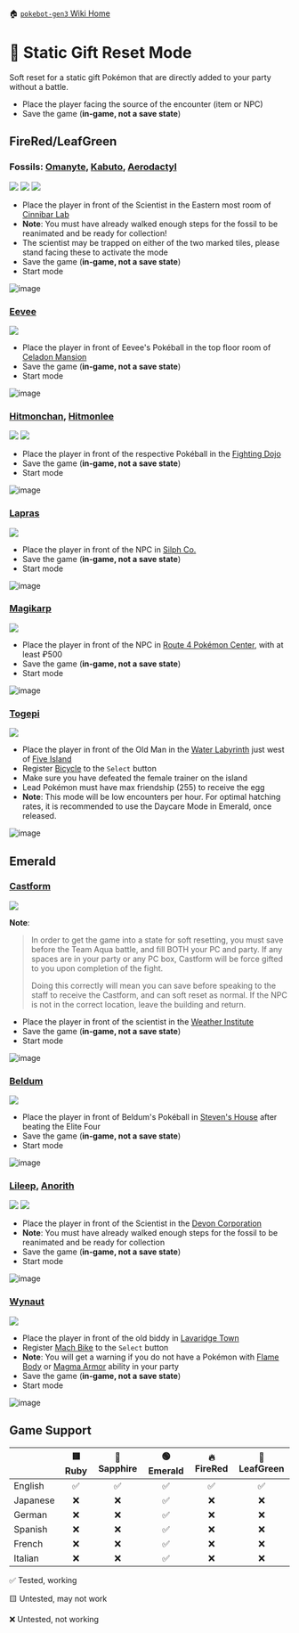 🏠 [`pokebot-gen3` Wiki Home](../Readme.md)

# 🎁 Static Gift Reset Mode

Soft reset for a static gift Pokémon that are directly added to your party without a battle.

- Place the player facing the source of the encounter (item or NPC)
- Save the game (**in-game, not a save state**)

## FireRed/LeafGreen

### Fossils: [Omanyte](<https://bulbapedia.bulbagarden.net/wiki/Omanyte_(Pok%C3%A9mon)>), [Kabuto](<https://bulbapedia.bulbagarden.net/wiki/Kabuto_(Pok%C3%A9mon)>), [Aerodactyl](<https://bulbapedia.bulbagarden.net/wiki/Aerodactyl_(Pok%C3%A9mon)>)

![](../../sprites/pokemon/shiny/Omanyte.png)
![](../../sprites/pokemon/shiny/Kabuto.png)
![](../../sprites/pokemon/shiny/Aerodactyl.png)

- Place the player in front of the Scientist in the Eastern most room of [Cinnibar Lab](https://bulbapedia.bulbagarden.net/wiki/Cinnabar_Island#Cinnabar_Lab)
- **Note**: You must have already walked enough steps for the fossil to be reanimated and be ready for collection!
- The scientist may be trapped on either of the two marked tiles, please stand facing these to activate the mode
- Save the game (**in-game, not a save state**)
- Start mode

![image](../images/gift_frlg_fossils.png)

### [Eevee](<https://bulbapedia.bulbagarden.net/wiki/Eevee_(Pok%C3%A9mon)>)

![](../../sprites/pokemon/shiny/Eevee.png)

- Place the player in front of Eevee's Pokéball in the top floor room of [Celadon Mansion](https://bulbapedia.bulbagarden.net/wiki/Celadon_Condominiums)
- Save the game (**in-game, not a save state**)
- Start mode

![image](../images/gift_eevee.png)

### [Hitmonchan](<https://bulbapedia.bulbagarden.net/wiki/Hitmonchan_(Pok%C3%A9mon)>), [Hitmonlee](<https://bulbapedia.bulbagarden.net/wiki/Hitmonlee_(Pok%C3%A9mon)>)

![](../../sprites/pokemon/shiny/Hitmonchan.png)
![](../../sprites/pokemon/shiny/Hitmonlee.png)

- Place the player in front of the respective Pokéball in the [Fighting Dojo](https://bulbapedia.bulbagarden.net/wiki/Fighting_Dojo)
- Save the game (**in-game, not a save state**)
- Start mode

![image](../images/gift_hitmons.png)

### [Lapras](<https://bulbapedia.bulbagarden.net/wiki/Lapras_(Pok%C3%A9mon)>)

![](../../sprites/pokemon/shiny/Lapras.png)

- Place the player in front of the NPC in [Silph Co.](https://bulbapedia.bulbagarden.net/wiki/Silph_Co.)
- Save the game (**in-game, not a save state**)
- Start mode

![image](../images/gift_lapras.png)

### [Magikarp](<https://bulbapedia.bulbagarden.net/wiki/Magikarp_(Pok%C3%A9mon)>)

![](../../sprites/pokemon/shiny/Magikarp.png)

- Place the player in front of the NPC in [Route 4 Pokémon Center](https://bulbapedia.bulbagarden.net/wiki/Kanto_Route_4), with at least ₽500
- Save the game (**in-game, not a save state**)
- Start mode

![image](../images/gift_magikarp.png)

### [Togepi](<https://bulbapedia.bulbagarden.net/wiki/Togepi_(Pok%C3%A9mon)>)

![](../../sprites/pokemon/shiny/Togepi.png)

- Place the player in front of the Old Man in the [Water Labyrinth](https://bulbapedia.bulbagarden.net/wiki/Water_Labyrinth) just west of [Five Island](https://bulbapedia.bulbagarden.net/wiki/Five_Island)
- Register [Bicycle]() to the `Select` button
- Make sure you have defeated the female trainer on the island
- Lead Pokémon must have max friendship (255) to receive the egg
- **Note**: This mode will be low encounters per hour. For optimal hatching rates, it is recommended to use the Daycare Mode in Emerald, once released.

![image](../images/gift_togepi.png)

## Emerald

### [Castform](<https://bulbapedia.bulbagarden.net/wiki/Castform_(Pok%C3%A9mon)>)

![](../../sprites/pokemon/shiny/Castform.png)

**Note**:

> In order to get the game into a state for soft resetting, you must save before the Team Aqua battle, and fill BOTH your PC and party.
> If any spaces are in your party or any PC box, Castform will be force gifted to you upon completion of the fight.
>
> Doing this correctly will mean you can save before speaking to the staff to receive the Castform, and can soft reset as normal.
> If the NPC is not in the correct location, leave the building and return.

- Place the player in front of the scientist in the [Weather Institute](https://bulbapedia.bulbagarden.net/wiki/Weather_Institute)
- Save the game (**in-game, not a save state**)
- Start mode

![image](../images/gift_castform.png)

### [Beldum](<https://bulbapedia.bulbagarden.net/wiki/Beldum_(Pok%C3%A9mon)>)

![](../../sprites/pokemon/shiny/Beldum.png)

- Place the player in front of Beldum's Pokéball in [Steven's House](https://bulbapedia.bulbagarden.net/wiki/Mossdeep_City#Steven.27s_house) after beating the Elite Four
- Save the game (**in-game, not a save state**)
- Start mode

![image](../images/gift_beldum.png)

### [Lileep](<https://bulbapedia.bulbagarden.net/wiki/Lileep_(Pok%C3%A9mon)>), [Anorith](<https://bulbapedia.bulbagarden.net/wiki/Anorith_(Pok%C3%A9mon)>)

![](../../sprites/pokemon/shiny/Anorith.png)
![](../../sprites/pokemon/shiny/Lileep.png)

- Place the player in front of the Scientist in the [Devon Corporation](https://bulbapedia.bulbagarden.net/wiki/Devon_Corporation)
- **Note**: You must have already walked enough steps for the fossil to be reanimated and be ready for collection
- Save the game (**in-game, not a save state**)
- Start mode

![image](../images/gift_rse_fossils.png)

### [Wynaut](<https://bulbapedia.bulbagarden.net/wiki/Wynaut_(Pok%C3%A9mon)>)

![](../../sprites/pokemon/shiny/Wynaut.png)

- Place the player in front of the old biddy in [Lavaridge Town](https://bulbapedia.bulbagarden.net/wiki/Lavaridge_Town)
- Register [Mach Bike](https://bulbapedia.bulbagarden.net/wiki/Mach_Bike) to the `Select` button
- **Note**: You will get a warning if you do not have a Pokémon with [Flame Body](<https://bulbapedia.bulbagarden.net/wiki/Flame_Body_(Ability)>) or [Magma Armor](<https://bulbapedia.bulbagarden.net/wiki/Magma_Armor_(Ability)>) ability in your party
- Save the game (**in-game, not a save state**)
- Start mode

![image](../images/gift_wynaut.png)

## Game Support

|          | 🟥 Ruby | 🔷 Sapphire | 🟢 Emerald | 🔥 FireRed | 🌿 LeafGreen |
| :------- | :-----: | :---------: | :--------: | :--------: | :----------: |
| English  |   ✅    |     ✅      |     ✅     |     ✅     |      ✅      |
| Japanese |   ❌    |     ❌      |     ✅     |     ❌     |      ❌      |
| German   |   ❌    |     ❌      |     ✅     |     ❌     |      ❌      |
| Spanish  |   ❌    |     ❌      |     ✅     |     ❌     |      ❌      |
| French   |   ❌    |     ❌      |     ✅     |     ❌     |      ❌      |
| Italian  |   ❌    |     ❌      |     ✅     |     ❌     |      ❌      |

✅ Tested, working

🟨 Untested, may not work

❌ Untested, not working

